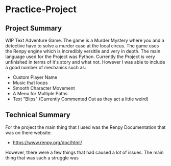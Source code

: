 # Practice-Project

## Project Summary
WIP Text Adventure Game. The game is a Murder Mystery where you and a detective have to solve a murder case at the local circus. The game uses the Renpy engine which is incredibly versitile and very in depth. The main language used for the Project was Python.
Currently the Project is very unfinished in terms of it's story and what not. However I was able to include a good number of mechanics such as:
- Custom Player Name
- Music that loops
- Smooth Character Movement
- A Menu for Multiple Paths
- Text "Blips" (Currently Commented Out as they act a little weird)

## Technical Summary
For the project the main thing that I used was the Renpy Documentation that was on there website:
- https://www.renpy.org/doc/html/

However, there were a few things that had caused a lot of issues. The main thing that was such a struggle was 
